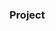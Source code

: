 ### Project 













































         









        





 































